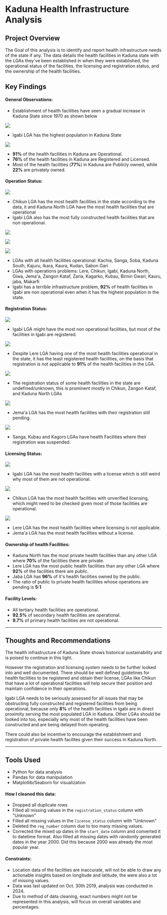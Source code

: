 
# Kaduna Health Infrastructure Analysis

## Project Overview

The Goal of this analysis is to identify and report health infrastructure needs of the state if any.
The data details the health facilities in Kaduna state with the LGAs they've been established in when they were established, the operational status of the facilities, the licensing and registration status, and the ownership of the health facilities.



## Key Findings

#### General Observations:
- Establishment of health facilities have seen a gradual increase in Kaduna State since 1970 as shown below

![](visuals/health%20facilities%20established%20over%20time.png)

- Igabi LGA has the highest population in Kaduna State

![](visuals/LGA%20population.png)

- **91%** of the health facilities in Kaduna are Operational.
- **76%** of the health facilities in Kaduna are Registered and Licensed.
- Most of the health facilities (**77%**) in Kaduna are Publicly owned, while **22%** are privately owned.

#### Operation Status:

![](visuals/operation%20status%20over%20time.png)

- Chikun LGA has the most health facilities in the state according to the data, it and Kaduna North LGA have the most health facilities that are operational
- Igabi LGA also has the most fully constructed health facilities that are non operational.

![](visuals/Total%20Number%20of%20Facilities.png)

![](visuals/Number%20Operational%20Facilities'.png)

![](visuals/LGAs-with-facilities-constructed-but-pending-operations.png)

- LGAs with all health facilities operational: Kachia, Sanga, Soba, Kaduna South, Kajuru, Ikara, Kaura, Kudan, Sabon Gari
- LGAs with operations problems: Lere, Chikun, Igabi, Kaduna North, Giwa, Jema'a, Zangon Kataf, Zaria, Kagarko, Kubau, Birnin Gwari, Kauru, jaba, Makarfi
- Igabi has a terrible infrastructure problem, **92%** of health facilities in Igabi are non operational even when it has the highest population in the state.

#### Registration Status:


![](visuals/Overall%20Registration%20Status.png)

- Igabi LGA might have the most non operational facilities, but most of the facilities in Igabi are registered.

![](visuals/Registered%20LGAs.png)

- Despite Lere LGA having one of the most health facilities operational in the state, it has the least registered health facilities, on the basis that registration is not applicable to  **91%** of the health facilities in the LGA.

![](visuals/LGAs%20with%20not%20Applicable%20Registration%20Status.png)

- The registration status of some health facilities in the state are undefined/unknown, this is prominent mostly in Chikun, Zangon Kataf, and Kaduna North LGAs

![](visuals/LGAs%20with%20unknown%20Registration%20Status.png)

- Jema'a LGA has the most health facilities with their registration still pending.

![](visuals/Pending%20Registration%20LGAs.png)

- Sanga, Kubau and Kagoro LGAs have health Facilities where their registration was suspended.

#### Licensing Status:

![](visuals/Overall%20License%20Status%20Counts.png)

- Igabi LGA has the most health facilities with a license which is still weird why most of them are  not operational.

![](visuals/Licensed%20LGAs.png)

- Chikun LGA has the most health facilities with unverified licensing, which might need to be checked given most of those facilities are operational.

![](visuals/LGAs%20with%20unknown%20License%20Status.png)

- Lere LGA has the most health facilities where licensing is not applicable.
- Jema'a LGA has the most health facilities without a license.

#### Ownership of health Facilities:
- Kaduna North has the most private health facilities than any other LGA where **70%** of the facilities there are private.
- Lere LGA has the most public health facilities than any other LGA where **92%** of the facilities there are public.
- Jaba LGA has **96%** of it's health facilities owned by the public.
- The ratio of public to private health facilities whose operations are pending is **5:1**

#### Facility Levels:
- All tertiary health facilities are operational.
- **92.5%** of secondary health facilities are operational.
- **9.7%** of primary health facilities are not operational.

---

## Thoughts and Recommendations

The health infrastructure of Kaduna State shows historical sustainability and is poised to continue in this light.

However the registration and licensing system needs to be further looked into and well documented. There should be well defined guidelines for health facilities to be registered and obtain their license, LGAs like Chikun that have a lot of operational facilities will help secure their position and maintain confidence in their operations.

Igabi LGA needs to be seriously assessed for all issues that may be obstructing fully constructed and registered facilities from being operational, because only **8%** of the health facilities in Igabi are in direct proximity serving the most populated LGA in Kaduna. Other LGAs should be looked into too, especially why most of the health facilities have been constructed and are being delayed from operating.

There could also be incentive to encourage the establishment and registration of private health facilites given their success in Kaduna North.

---
## Tools Used
- Python for data analysis
- Pandas for data manipulation
- Matplotlib/Seaborn for visualization

#### How I cleaned this data:
- Dropped all duplicate rows
- Filled all missing values in the `registration_status` column with "Unknown"
- Filled all missing values in the `license_status` column with "Unknown"
- Deleted the `reg_number` column due to too many missing values.
- Corrected the mixed up dates in the `start_date` column and converted it to datetime format. Also filled all missing dates with randomly generated dates in the year 2000. Did this because 2000 was already the most popular year.

#### Constraints:
- Location data of the facilities are inaccurate, will not be able to draw any actionable insights based on longitude and latitude, the were also a lot of missing values.
- Data was last updated on Oct. 30th 2019, analysis was conducted in 2024.
- Due to method of data cleaning, exact numbers might not be represented in this analysis, will focus on overall variables and percentages.








